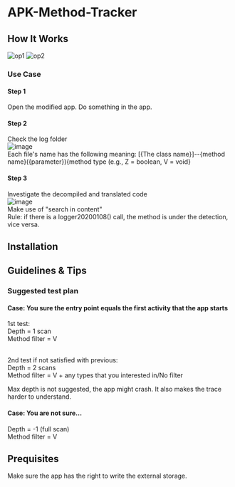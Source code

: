 # APK-Method-Tracker
## How It Works
![op1](https://user-images.githubusercontent.com/65654501/148697278-7d705787-68ef-4b2c-88c6-fe6021858552.png)
![op2](https://user-images.githubusercontent.com/65654501/148697716-522caf7b-540a-4d4f-82c6-ba66ed485de3.png)
### Use Case
#### Step 1
Open the modified app.
Do something in the app.
#### Step 2
Check the log folder<br>
![image](https://user-images.githubusercontent.com/65654501/148726267-cbffcc9b-fec4-4d6a-acdd-3a843a2c9192.png)<br>
Each file's name has the following meaning:
[{The class name}]--{method name}({parameter}){method type (e.g., Z = boolean, V = void}
#### Step 3
Investigate the decompiled and translated code<br>
![image](https://user-images.githubusercontent.com/65654501/148731679-8d4261f8-9552-457c-b0f5-ae8969ae8d9e.png)<br>
Make use of "search in content"<br>
Rule: if there is a logger20200108() call, the method is under the detection, vice versa.
## Installation

## Guidelines & Tips
### Suggested test plan
#### Case: You sure the entry point equals the first activity that the app starts
1st test:<br>
Depth = 1 scan<br>
Method filter = V<br>
<br>

2nd test if not satisfied with previous:<br>
Depth = 2 scans<br>
Method filter = V + any types that you interested in/No filter<br>

Max depth is not suggested, the app might crash. It also makes the trace harder to understand.
#### Case: You are not sure...
Depth = -1 (full scan)<br>
Method filter = V<br>

## Prequisites
Make sure the app has the right to write the external storage.
